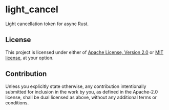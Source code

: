 # light_cancel

Light cancellation token for async Rust.

## License

This project is licensed under either of
[Apache License, Version 2.0](LICENSE-APACHE) or [MIT license](LICENSE-MIT),
at your option.

## Contribution

Unless you explicitly state otherwise, any contribution intentionally submitted
for inclusion in the work by you, as defined in the Apache-2.0 license, shall be
dual licensed as above, without any additional terms or conditions.
